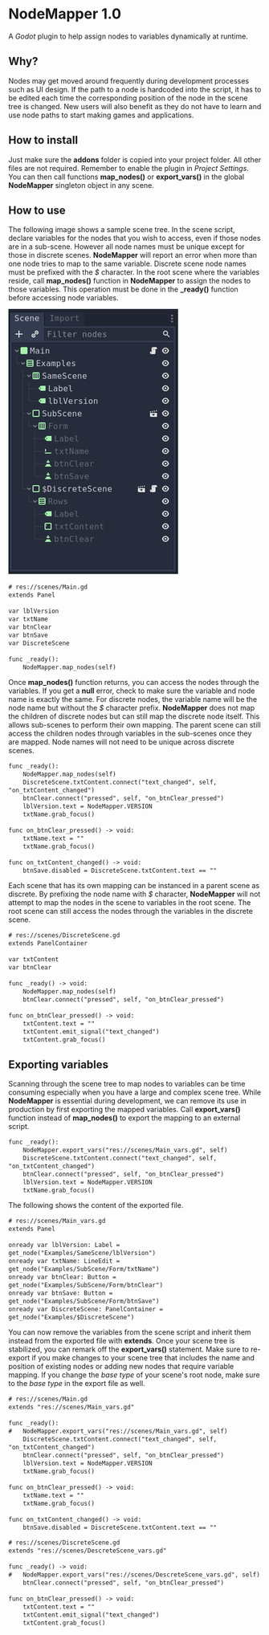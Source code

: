 # NodeMapper 1.0

A _Godot_ plugin to help assign nodes to variables dynamically at runtime.

## Why?

Nodes may get moved around frequently during development processes such as UI design. If the path to a node is hardcoded into the script, it has to be edited each time the corresponding position of the node in the scene tree is changed. New users will also benefit as they do not have to learn and use node paths to start making games and applications.

## How to install

Just make sure the __addons__ folder is copied into your project folder. All other files are not required. Remember to enable the plugin in _Project Settings_. You can then call functions __map_nodes()__ or __export_vars()__ in the global __NodeMapper__ singleton object in any scene.

## How to use

The following image shows a sample scene tree. In the scene script, declare variables for the nodes that you wish to access, even if those nodes are in a sub-scene. However all node names must be unique except for those in discrete scenes. __NodeMapper__ will report an error when more than one node tries to map to the same variable. Discrete scene node names must be prefixed with the _$_ character. In the root scene where the variables reside, call __map_nodes()__ function in __NodeMapper__ to assign the nodes to those variables. This operation must be done in the __\_ready()__ function before accessing node variables.

![Scene Tree](https://raw.githubusercontent.com/1bitgodot/NodeMapper/main/res/scene_tree.png)

```gdscript
# res://scenes/Main.gd
extends Panel

var lblVersion
var txtName
var btnClear
var btnSave
var DiscreteScene

func _ready():
	NodeMapper.map_nodes(self)
```

Once __map_nodes()__ function returns, you can access the nodes through the variables. If you get a __null__ error, check to make sure the variable and node name is exactly the same. For discrete nodes, the variable name will be the node name but without the _$_ character prefix. __NodeMapper__ does not map the children of discrete nodes but can still map the discrete node itself. This allows sub-scenes to perform their own mapping. The parent scene can still access the children nodes through variables in the sub-scenes once they are mapped. Node names will not need to be unique across discrete scenes. 

```gdscript
func _ready():
	NodeMapper.map_nodes(self)
	DiscreteScene.txtContent.connect("text_changed", self, "on_txtContent_changed")
	btnClear.connect("pressed", self, "on_btnClear_pressed")
	lblVersion.text = NodeMapper.VERSION
	txtName.grab_focus()

func on_btnClear_pressed() -> void:
	txtName.text = ""
	txtName.grab_focus()

func on_txtContent_changed() -> void:
	btnSave.disabled = DiscreteScene.txtContent.text == ""
```

Each scene that has its own mapping can be instanced in a parent scene as discrete. By prefixing the node name with _$_ character, __NodeMapper__ will not attempt to map the nodes in the scene to variables in the root scene. The root scene can still access the nodes through the variables in the discrete scene.

```gdscript
# res://scenes/DiscreteScene.gd
extends PanelContainer

var txtContent
var btnClear

func _ready() -> void:
	NodeMapper.map_nodes(self)
	btnClear.connect("pressed", self, "on_btnClear_pressed")

func on_btnClear_pressed() -> void:
	txtContent.text = ""
	txtContent.emit_signal("text_changed")
	txtContent.grab_focus()
```

## Exporting variables

Scanning through the scene tree to map nodes to variables can be time consuming especially when you have a large and complex scene tree. While __NodeMapper__ is essential during development, we can remove its use in production by first exporting the mapped variables. Call __export_vars()__ function instead of __map_nodes()__ to export the mapping to an external script.

```gdscript
func _ready():
	NodeMapper.export_vars("res://scenes/Main_vars.gd", self)
	DiscreteScene.txtContent.connect("text_changed", self, "on_txtContent_changed")
	btnClear.connect("pressed", self, "on_btnClear_pressed")
	lblVersion.text = NodeMapper.VERSION
	txtName.grab_focus()
 ```
 
 The following shows the content of the exported file.

```gdscript
# res://scenes/Main_vars.gd
extends Panel

onready var lblVersion: Label = get_node("Examples/SameScene/lblVersion")
onready var txtName: LineEdit = get_node("Examples/SubScene/Form/txtName")
onready var btnClear: Button = get_node("Examples/SubScene/Form/btnClear")
onready var btnSave: Button = get_node("Examples/SubScene/Form/btnSave")
onready var DiscreteScene: PanelContainer = get_node("Examples/$DiscreteScene")
```

You can now remove the variables from the scene script and inherit them instead from the exported file with __extends__. Once your scene tree is stabilized, you can remark off the __export_vars()__ statement. Make sure to re-export if you make changes to your scene tree that includes the name and position of existing nodes or adding new nodes that require variable mapping. If you change the _base type_ of your scene's root node, make sure to the _base type_ in the export file as well.

```gdscript
# res://scenes/Main.gd
extends "res://scenes/Main_vars.gd"

func _ready():
#	NodeMapper.export_vars("res://scenes/Main_vars.gd", self)
	DiscreteScene.txtContent.connect("text_changed", self, "on_txtContent_changed")
	btnClear.connect("pressed", self, "on_btnClear_pressed")
	lblVersion.text = NodeMapper.VERSION
	txtName.grab_focus()

func on_btnClear_pressed() -> void:
	txtName.text = ""
	txtName.grab_focus()

func on_txtContent_changed() -> void:
	btnSave.disabled = DiscreteScene.txtContent.text == ""
```
 
```gdscript
# res://scenes/DiscreteScene.gd
extends "res://scenes/DescreteScene_vars.gd"

func _ready() -> void:
#	NodeMapper.export_vars("res://scenes/DescreteScene_vars.gd", self)
	btnClear.connect("pressed", self, "on_btnClear_pressed")

func on_btnClear_pressed() -> void:
	txtContent.text = ""
	txtContent.emit_signal("text_changed")
	txtContent.grab_focus()
```
